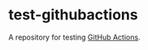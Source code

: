 # test-githubactions

A repository for testing [GitHub Actions](https://github.com/features/actions).
